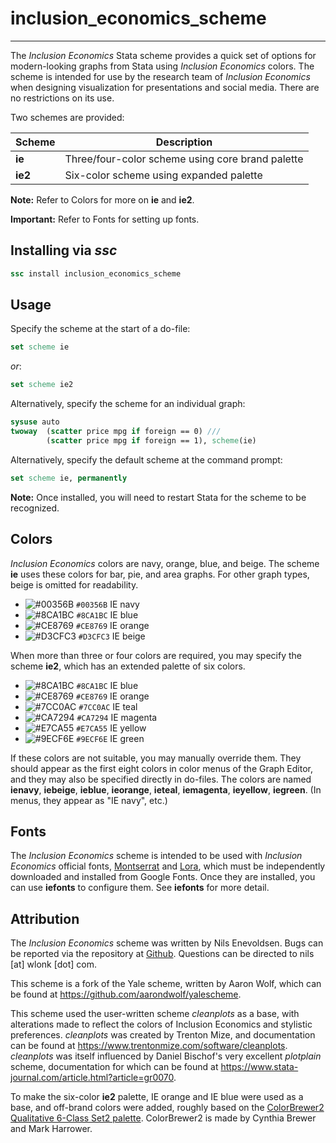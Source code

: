 # inclusion_economics_scheme

---

The *Inclusion Economics* Stata scheme provides a quick set of options for modern-looking graphs from Stata using *Inclusion Economics* colors.
The scheme is intended for use by the research team of *Inclusion Economics* when designing visualization for presentations and social media.
There are no restrictions on its use.

Two schemes are provided:

| Scheme  | Description                                      |
| ------- | ------------------------------------------------ |
| **ie**  | Three/four-color scheme using core brand palette |
| **ie2** | Six-color scheme using expanded palette          |

**Note:** Refer to Colors for more on **ie** and **ie2**.

**Important:** Refer to Fonts for setting up fonts.

## Installing via *ssc*

```stata
ssc install inclusion_economics_scheme
```

## Usage

Specify the scheme at the start of a do-file:

```stata
set scheme ie
```

*or*:

```stata
set scheme ie2
```

Alternatively, specify the scheme for an individual graph:

```stata
sysuse auto
twoway  (scatter price mpg if foreign == 0) ///
		(scatter price mpg if foreign == 1), scheme(ie)
```

Alternatively, specify the default scheme at the command prompt:

```stata
set scheme ie, permanently
```

**Note:** Once installed, you will need to restart Stata for the scheme to be recognized.

## Colors

*Inclusion Economics* colors are navy, orange, blue, and beige.
The scheme **ie** uses these colors for bar, pie, and area graphs.
For other graph types, beige is omitted for readability.

- ![#00356B](https://via.placeholder.com/15/00356B/000000?text=+) `#00356B` IE navy
- ![#8CA1BC](https://via.placeholder.com/15/8CA1BC/000000?text=+) `#8CA1BC` IE blue
- ![#CE8769](https://via.placeholder.com/15/CE8769/000000?text=+) `#CE8769` IE orange
- ![#D3CFC3](https://via.placeholder.com/15/D3CFC3/000000?text=+) `#D3CFC3` IE beige

When more than three or four colors are required, you may specify the scheme **ie2**, which has an extended palette of six colors.

- ![#8CA1BC](https://via.placeholder.com/15/8CA1BC/000000?text=+) `#8CA1BC` IE blue
- ![#CE8769](https://via.placeholder.com/15/CE8769/000000?text=+) `#CE8769` IE orange
- ![#7CC0AC](https://via.placeholder.com/15/7CC0AC/000000?text=+) `#7CC0AC` IE teal
- ![#CA7294](https://via.placeholder.com/15/CA7294/000000?text=+) `#CA7294` IE magenta
- ![#E7CA55](https://via.placeholder.com/15/E7CA55/000000?text=+) `#E7CA55` IE yellow
- ![#9ECF6E](https://via.placeholder.com/15/9ECF6E/000000?text=+) `#9ECF6E` IE green

If these colors are not suitable, you may manually override them.
They should appear as the first eight colors in color menus of the Graph Editor, and they may also be specified directly in do-files.
The colors are named **ienavy**, **iebeige**, **ieblue**, **ieorange**, **ieteal**, **iemagenta**, **ieyellow**, **iegreen**.
(In menus, they appear as "IE navy", etc.)

## Fonts

The *Inclusion Economics* scheme is intended to be used with *Inclusion Economics* official fonts, [Montserrat](https://fonts.google.com/specimen/Montserrat) and [Lora](https://fonts.google.com/specimen/Lora), which must be independently downloaded and installed from Google Fonts.
Once they are installed, you can use **iefonts** to configure them.
See **iefonts** for more detail.

## Attribution

The *Inclusion Economics* scheme was written by Nils Enevoldsen. Bugs can be
reported via the repository at [Github](https://github.com/NilsEnevoldsen/inclusioneconomicsscheme).
Questions can be directed to nils [at] wlonk [dot] com. 

This scheme is a fork of the Yale scheme, written by Aaron Wolf, which can be
found at https://github.com/aarondwolf/yalescheme.

This scheme used the user-written scheme *cleanplots* as a base, with
alterations made to reflect the colors of Inclusion Economics and stylistic
preferences. *cleanplots* was created by Trenton Mize, and documentation can be
found at https://www.trentonmize.com/software/cleanplots. *cleanplots* was
itself influenced by Daniel Bischof's very excellent *plotplain* scheme,
documentation for which can be found at https://www.stata-journal.com/article.html?article=gr0070. 

To make the six-color **ie2** palette, IE orange and IE blue were used as a base, and off-brand colors were added,
roughly based on the [ColorBrewer2 Qualitative 6-Class Set2 palette](https://colorbrewer2.org/#type=qualitative&scheme=Set2&n=6).
ColorBrewer2 is made by Cynthia Brewer and Mark Harrower.
